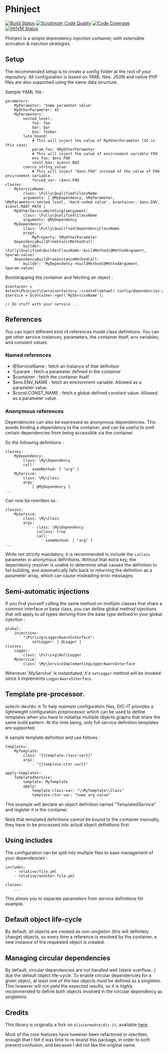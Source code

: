 Phinject
========
   
[![Build Status](https://travis-ci.org/aztech-digital/phinject.png?branch=master)](https://travis-ci.org/aztech-digital/phinject)
[![Scrutinizer Code Quality](https://scrutinizer-ci.com/g/aztech-digital/phinject/badges/quality-score.png?b=master)](https://scrutinizer-ci.com/g/aztech-digital/phinject/?branch=master)
[![Code Coverage](https://scrutinizer-ci.com/g/aztech-digital/phinject/badges/coverage.png?b=master)](https://scrutinizer-ci.com/g/aztech-digital/phinject/?branch=master)
[![HHVM Status](http://hhvm.h4cc.de/badge/aztech/dic-it.png)](http://hhvm.h4cc.de/package/aztech/dic-it)

Phinject is a simple dependency injection container, with extensible activation & injection strategies.

   
## Setup

The recommended setup is to create a config folder at the root of your repository. All configuration is based on YAML files. JSON and native PHP files are also supported using the same data structure.

Sample YAML file :

```
parameters:
    MyParameter: 'Some parameter value'
    MyOtherParameter: 42
    MyParameters:
        nested_level:
            foo: foo
            bar: bar
            baz: foobar
        late_bound:
            # This will inject the value of MyOtherParameter (42 in this case)
            param_foo: %MyOtherParameter
            # This will inject the value of environment variable FOO
            env_foo: $env.FOO
            const_baz: $const.BAZ
		coerce_string_value:
			# This will inject "$env.FOO" instead of the value of FOO environment variable.
			forced_var: \$env.FOO
classes:
    MyServiceName:
        class: \Fully\Qualified\ClassName
        arguments: [ @MyDependency, %MyParameter, %MyParameters.nested_level, 'Hard-coded value', $container, $env.ENV, $const.ROOT_PATH ]
    MyOtherServiceWithSingleArgument:
    	class: \Fully\Qualified\ClassName
    	arguments: @MyDependency
    MyDependency:
        class: \Fully\Qualified\DependencyClassName
        props:
            MyProperty: %MyOtherParameter
    DependencyBuildFromStaticMethodCall:
		builder:  \Fully\Qualified\BuilderClassName::buildMethod(@MethodArgument, %param.value)
    DependencyBuildFromInstanceMethodCall:
		builder:  MyDependency->buildMethod(@MethodArgument, %param.value)
```

Bootstrapping the container and fetching an object :

```
$container = Aztech\Phinject\ContainerFactory::createFromYaml('config/dependencies.yml');
$service = $container->get('MyServiceName');

// Do stuff with your service ...

```

## References

You can inject different kind of references inside class definitions. You can get other service instances, parameters, the container itself, env variables, and constant values.

### Named references
- @ServiceName : fetch an instance of that definition
- %param : fetch a parameter defined in the container
- $container : fetch the container itself
- $env.ENV_NAME : fetch an environment variable. Allowed as a parameter value.
- $const.CONST_NAME : fetch a global defined constant value. Allowed as a parameter value.

### Anonymous references

Dependencies can also be expressed as anonymous dependencies. This avoids binding a dependency to the container, and can be useful to omit certain dependencies from being accessible via the container.

So the following definitions :

```
classes:
    MyDependency:
        class: \My\Dependency
        call: 
            someMethod: [ "arg" ]
    MyService:
        class: \My\Class
        args:
            [ @MyDependency ]
...
```

Can now be rewritten as :

```
classes:
    MyService:
        class: \My\Class
        args:
            - class: \My\Dependency
              isClass: true
              call: 
                  someMethod: [ "arg" ]
...
```

While not strictly mandatory, it is recommended to include the `isClass` parameter in anonymous definitions. Without that extra key, the dependency resolver is unable to determine what causes the definition to fail building, and automatically falls back to returning the definition as a parameter array, which can cause misleading error messages.

## Semi-automatic injections

If you find yourself calling the same method on multiple classes that share a common interface or base class, you can define global method injections that will apply to all types deriving from the base type defined in your global injection :

```
global:
    injections:
        "\Psr\Log\LoggerAwareInterface":
            setLogger: [ @Logger ]
classes:
    Logger: 
        class: \Psr\Log\NullLogger
    MyService:
        class: \My\ServiceImplementingLoggerAwareInterface
```

Whenever 'MyService' is instantiated, it's `setLogger` method will be invoked since it implements `LoggerAwareInterface`.

## Template pre-processor.
aztech-dev/dic-it
To help maintain configuration files, DIC-IT provides a lightweight configuration preprocessor which can be used to define templates when you have to initialize multiple objects graphs that share the same build pattern. At the time being, only full service definition templates are supported.

A sample template definition and use follows :

```
templates:
    MyTemplate: 
        class: "{{template-class-var}}"
        args:
            - "{{template-ctor-var}}"    
    
apply-templates:
    TemplatedService:
        template: MyTemplate
        apply:
            template-class-var: "\\MyTemplate\\Class"     
            template-ctor-var: "Some arg value"
```

This example will declare an object definition named "TemplatedService" and register it in the container.

Note that templated definitions cannot be bound to the container manually, they have to be processed into actual object definitions first.

## Using includes

The configuration can be split into multiple files to ease management of your dependencies :

```
includes:
    - relative/file.yml
    - relative/another-file.yml
    
classes:
    ...
```

This allows you to separate parameters from service definitions for example.

## Default object life-cycle

By default, all objects are created as non-singleton (this will definitely change) objects, so every time a reference is resolved by the container, a new instance of the requested object is created.

## Managing circular dependencies

By default, circular dependencies are not handled well (stack overflow...) due the default object life-cycle. To enable circular dependencies for a given object, at least one of the two objects must be defined as a singleton. This however will not yield the expected results, so it is *highly* recommended to define both objects involved in the circular dependency as singletons.

## Credits

This library is originally a fork on `oliviermadre/dic-it`, available [here](https://github.com/oliviermadre/dic-it).

Most of the core features have however been refactored or rewritten, enough that I felt it was time to re-brand this package, in order to both prevent confusion, and because I did not like the original name.